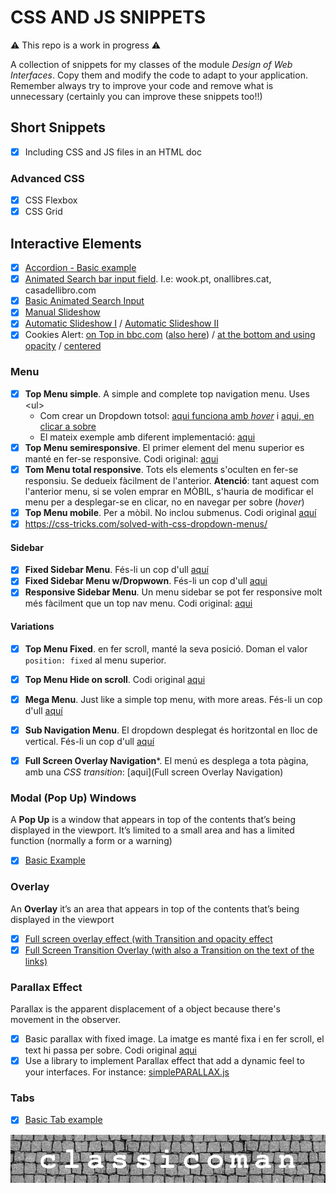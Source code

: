 # CSS AND JS SNIPPETS

:warning: This repo is a work in progress :warning:

A collection of snippets for my classes of the module _Design of Web Interfaces_. Copy them and modify the code to adapt to your application.
Remember always try to improve your code and remove what is unnecessary (certainly you can improve these snippets too!!)


## Short Snippets

- [x] Including CSS and JS files in an HTML doc

### Advanced CSS

- [X] CSS Flexbox
- [X] CSS Grid

## Interactive Elements

- [x] [Accordion - Basic example](https://www.w3schools.com/howto/howto_js_accordion.asp)
- [x] [Animated Search bar input field](https://www.w3schools.com/howto/howto_css_searchbar.asp). I.e: wook.pt, onallibres.cat, casadellibro.com
- [x] [Basic Animated Search Input](https://www.w3schools.com/howto/howto_css_animated_search.asp)
- [x] [Manual Slideshow](https://www.w3schools.com/howto/howto_js_slideshow.asp)
- [x] [Automatic Slideshow I](https://www.freecodecamp.org/news/how-to-create-a-slideshow/ ) / [Automatic Slideshow II](https://codepen.io/AndresUris/pen/rGXpvE)
- [x] Cookies Alert: [on Top in bbc.com](https://www.bbc.com/) ([also here](https://www.gov.uk/)) / [at the bottom and using opacity](https://www.mirror.co.uk/) / [centered](https://www.msn.com/es-es/noticias/)

### Menu

- [x] **Top Menu simple**. A simple and complete top navigation menu. Uses &lt;ul&gt; 
  - Com crear un Dropdown totsol: [aqui funciona amb _hover_](https://www.w3schools.com/howto/howto_css_dropdown.asp) i [aqui, en clicar a sobre](https://www.w3schools.com/howto/howto_js_dropdown.asp)
  - El mateix exemple amb diferent implementació: [aqui](https://www.w3schools.com/howto/howto_css_dropdown_navbar.asp)
- [x] **Top Menu semiresponsive**. El primer element del menu superior es manté en fer-se responsive. Codi original: [aqui](https://www.w3schools.com/howto/howto_js_responsive_navbar_dropdown.asp)
- [x] **Tom Menu total responsive**. Tots els elements s'oculten en fer-se responsiu. Se dedueix fàcilment de l'anterior. **Atenció**: tant aquest com l'anterior menu, si se volen emprar en MÒBIL, s'hauria de modificar el menu per a desplegar-se en clicar, no en navegar per sobre (_hover_)
- [x] **Top Menu mobile**. Per a mòbil. No inclou submenus. Codi original [aquí](https://www.w3schools.com/howto/howto_js_mobile_navbar.asp)
- [x] https://css-tricks.com/solved-with-css-dropdown-menus/

#### Sidebar

- [x] **Fixed Sidebar Menu**. Fés-li un cop d'ull [aquí](https://www.w3schools.com/howto/howto_css_fixed_sidebar.asp)
- [x] **Fixed Sidebar Menu w/Dropwown**. Fés-li un cop d'ull [aqui](https://www.w3schools.com/howto/howto_js_dropdown_sidenav.asp)
- [x] **Responsive Sidebar Menu**. Un menu sidebar se pot fer responsive molt més fàcilment que un top nav menu. Codi original: [aqui](https://www.w3schools.com/howto/tryit.asp?filename=tryhow_css_sidebar_responsive)

#### Variations

- [x] **Top Menu Fixed**. en fer scroll, manté la seva posició. Doman el valor `position: fixed` al menu superior.
- [x] **Top Menu Hide on scroll**. Codi original [aqui](https://www.w3schools.com/howto/howto_js_navbar_hide_scroll.asp)
- [x] **Mega Menu**. Just like a simple top menu, with more areas. Fés-li un cop d'ull [aquí](https://www.w3schools.com/howto/howto_css_mega_menu.asp)
- [x] **Sub Navigation Menu**. El dropdown desplegat és horitzontal en lloc de vertical. Fés-li un cop d'ull [aquí](https://www.w3schools.com/howto/howto_css_subnav.asp)
- [x] **Full Screen Overlay Navigation***. El menú es desplega a tota pàgina, amb una _CSS transition_: [aqui](Full screen Overlay Navigation)


### Modal (Pop Up) Windows

A **Pop Up** is a window that appears in top of the contents that’s being displayed in the viewport. It’s limited to a small area and has a limited function (normally a form or a warning)

- [x] [Basic Example](https://www.w3schools.com/howto/tryit.asp?filename=tryhow_js_popup_form)

### Overlay

An **Overlay** it’s an area that appears in top of the contents that’s being displayed in the viewport

- [x] [Full screen overlay effect (with Transition and opacity effect](https://www.w3schools.com/howto/howto_css_overlay.asp)
- [x] [Full Screen Transition Overlay (with also a Transition on the text of the links)](https://www.w3schools.com/howto/howto_js_fullscreen_overlay.asp)

### Parallax Effect

Parallax is the apparent displacement of a object because there's movement in the observer. 

- [x] Basic parallax with fixed image. La imatge es manté fixa i en fer scroll, el text hi passa per sobre. Codi original [aqui](https://www.w3schools.com/howto/howto_css_parallax.asp)
- [x] Use a library to implement Parallax effect that add a dynamic feel to your interfaces. For instance: [simplePARALLAX.js](https://simpleparallax.com)

### Tabs

- [x] [Basic Tab example](https://www.w3schools.com/howto/howto_js_tabs.asp)


![logo](./logo-classicoman-optim.png)
